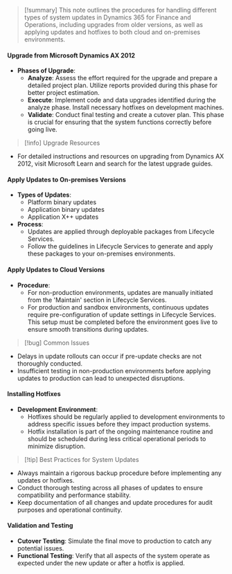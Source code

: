 >[!summary]
>This note outlines the procedures for handling different types of system updates in Dynamics 365 for Finance and Operations, including upgrades from older versions, as well as applying updates and hotfixes to both cloud and on-premises environments.

#### Upgrade from Microsoft Dynamics AX 2012
- **Phases of Upgrade**:
  - **Analyze**: Assess the effort required for the upgrade and prepare a detailed project plan. Utilize reports provided during this phase for better project estimation.
  - **Execute**: Implement code and data upgrades identified during the analyze phase. Install necessary hotfixes on development machines.
  - **Validate**: Conduct final testing and create a cutover plan. This phase is crucial for ensuring that the system functions correctly before going live.

>[!info] Upgrade Resources
- For detailed instructions and resources on upgrading from Dynamics AX 2012, visit Microsoft Learn and search for the latest upgrade guides.

#### Apply Updates to On-premises Versions
- **Types of Updates**:
  - Platform binary updates
  - Application binary updates
  - Application X++ updates
- **Process**:
  - Updates are applied through deployable packages from Lifecycle Services.
  - Follow the guidelines in Lifecycle Services to generate and apply these packages to your on-premises environments.

#### Apply Updates to Cloud Versions
- **Procedure**:
  - For non-production environments, updates are manually initiated from the 'Maintain' section in Lifecycle Services.
  - For production and sandbox environments, continuous updates require pre-configuration of update settings in Lifecycle Services. This setup must be completed before the environment goes live to ensure smooth transitions during updates.

>[!bug] Common Issues
- Delays in update rollouts can occur if pre-update checks are not thoroughly conducted.
- Insufficient testing in non-production environments before applying updates to production can lead to unexpected disruptions.

#### Installing Hotfixes
- **Development Environment**:
  - Hotfixes should be regularly applied to development environments to address specific issues before they impact production systems.
  - Hotfix installation is part of the ongoing maintenance routine and should be scheduled during less critical operational periods to minimize disruption.

>[!tip] Best Practices for System Updates
- Always maintain a rigorous backup procedure before implementing any updates or hotfixes.
- Conduct thorough testing across all phases of updates to ensure compatibility and performance stability.
- Keep documentation of all changes and update procedures for audit purposes and operational continuity.

#### Validation and Testing
- **Cutover Testing**: Simulate the final move to production to catch any potential issues.
- **Functional Testing**: Verify that all aspects of the system operate as expected under the new update or after a hotfix is applied.